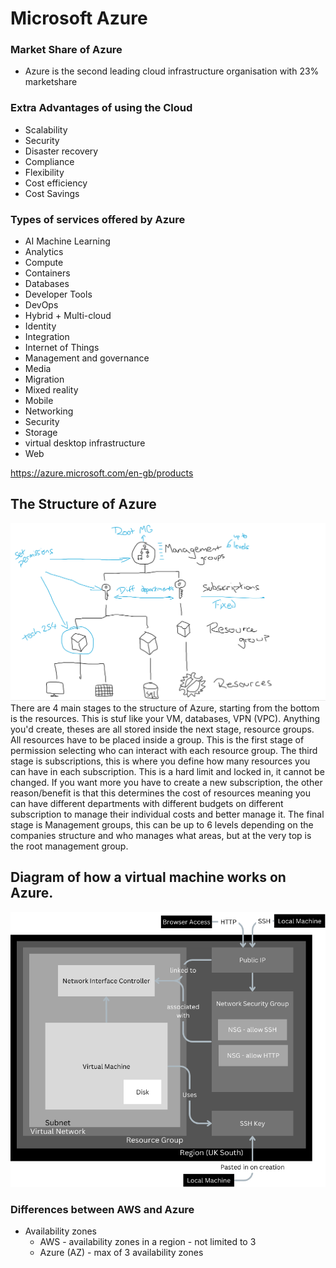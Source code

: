 # Microsoft Azure

### Market Share of Azure

- Azure is the second leading cloud infrastructure organisation with 23% marketshare

### Extra Advantages of using the Cloud

- Scalability
- Security
- Disaster recovery
- Compliance
- Flexibility
- Cost efficiency
- Cost Savings

### Types of services offered by Azure

- AI Machine Learning
- Analytics
- Compute
- Containers
- Databases
- Developer Tools
- DevOps
- Hybrid + Multi-cloud
- Identity
- Integration
- Internet of Things
- Management and governance
- Media
- Migration
- Mixed reality
- Mobile
- Networking
- Security
- Storage
- virtual desktop infrastructure
- Web

https://azure.microsoft.com/en-gb/products

## The Structure of Azure

![](images/azure-structure.png)
There are 4 main stages to the structure of Azure, starting from the bottom is the resources. This is stuf like your VM, databases, VPN (VPC). Anything you'd create, theses are all stored inside the next stage, resource groups. All resources have to be placed inside a group. This is the first stage of permission selecting who can interact with each resource group. The third stage is subscriptions, this is where you define how many resources you can have in each subscription. This is a hard limit and locked in, it cannot be changed. If you want more you have to create a new subscription, the other reason/benefit is that this determines the cost of resources meaning you can have different departments with different budgets on different subscription to manage their individual costs and better manage it. The final stage is Management groups, this can be up to 6 levels depending on the companies structure and who manages what areas, but at the very top is the root management group.


## Diagram of how a virtual machine works on Azure.

![](images/Region%20(UK%20South).png)

### Differences between AWS and Azure

- Availability zones 
  - AWS - availability zones in a region - not limited to 3
  - Azure (AZ) - max of 3 availability zones
